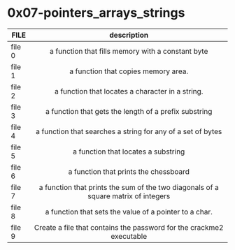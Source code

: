 <h1>0x07-pointers_arrays_strings</h1>

| FILE         | description                                                                       |
|--------------|:---------------------------------------------------------------------------------:|
| file 0       | a function that fills memory with a constant byte                                 |
| file 1       | a function that copies memory area.                                               |
| file 2       | a function that locates a character in a string.                                  |
| file 3       | a function that gets the length of a prefix substring                             |
| file 4       | a function that searches a string for any of a set of bytes                       |
| file 5       | a function that locates a substring                                               |
| file 6       | a function that prints the chessboard                                             |
| file 7       | a function that prints the sum of the two diagonals of a square matrix of integers|
| file 8       | a function that sets the value of a pointer to a char.                            |
| file 9       | Create a file that contains the password for the crackme2 executable              |


